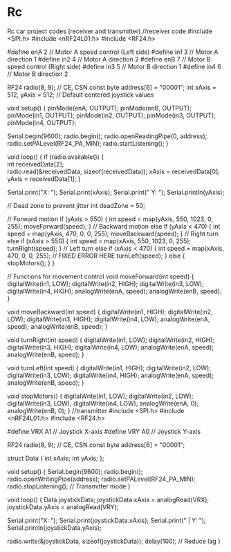 # Rc
Rc car project codes (receiver and transmitter)
//receiver code
#include <SPI.h>
#include <nRF24L01.h>
#include <RF24.h>

#define enA 2  // Motor A speed control (Left side)
#define in1 3  // Motor A direction 1
#define in2 4  // Motor A direction 2
#define enB 7  // Motor B speed control (Right side)
#define in3 5  // Motor B direction 1
#define in4 6  // Motor B direction 2

RF24 radio(8, 9); // CE, CSN
const byte address[6] = "00001";
int xAxis = 512, yAxis = 512; // Default centered joystick values

void setup() {
  pinMode(enA, OUTPUT);
  pinMode(enB, OUTPUT);
  pinMode(in1, OUTPUT);
  pinMode(in2, OUTPUT);
  pinMode(in3, OUTPUT);
  pinMode(in4, OUTPUT);
  
  Serial.begin(9600);
  radio.begin();
  radio.openReadingPipe(0, address);
  radio.setPALevel(RF24_PA_MIN);
  radio.startListening();
}

void loop() {
  if (radio.available()) {   
    int receivedData[2];  
    radio.read(&receivedData, sizeof(receivedData));
    xAxis = receivedData[0];
    yAxis = receivedData[1];
  }

  Serial.print("X: ");
  Serial.print(xAxis);
  Serial.print(" Y: ");
  Serial.println(yAxis);

  // Dead zone to prevent jitter
  int deadZone = 50; 

  // Forward motion
  if (yAxis > 550) { 
    int speed = map(yAxis, 550, 1023, 0, 255);
    moveForward(speed);
  } 
  // Backward motion
  else if (yAxis < 470) { 
    int speed = map(yAxis, 470, 0, 0, 255);
    moveBackward(speed);
  } 
  // Right turn
  else if (xAxis > 550) { 
    int speed = map(xAxis, 550, 1023, 0, 255);
    turnRight(speed);
  } 
  // Left turn
  else if (xAxis < 470) { 
    int speed = map(xAxis, 470, 0, 0, 255);  // FIXED ERROR HERE
    turnLeft(speed);
  } 
  else {
    stopMotors();
  }
}

// Functions for movement control
void moveForward(int speed) {
  digitalWrite(in1, LOW);
  digitalWrite(in2, HIGH);
  digitalWrite(in3, LOW);
  digitalWrite(in4, HIGH);
  analogWrite(enA, speed);
  analogWrite(enB, speed);
}

void moveBackward(int speed) {
  digitalWrite(in1, HIGH);
  digitalWrite(in2, LOW);
  digitalWrite(in3, HIGH);
  digitalWrite(in4, LOW);
  analogWrite(enA, speed);
  analogWrite(enB, speed);
}

void turnRight(int speed) {
  digitalWrite(in1, LOW);
  digitalWrite(in2, HIGH);
  digitalWrite(in3, HIGH);
  digitalWrite(in4, LOW);
  analogWrite(enA, speed);
  analogWrite(enB, speed);
}

void turnLeft(int speed) {
  digitalWrite(in1, HIGH);
  digitalWrite(in2, LOW);
  digitalWrite(in3, LOW);
  digitalWrite(in4, HIGH);
  analogWrite(enA, speed);
  analogWrite(enB, speed);
}

void stopMotors() {
  digitalWrite(in1, LOW);
  digitalWrite(in2, LOW);
  digitalWrite(in3, LOW);
  digitalWrite(in4, LOW);
  analogWrite(enA, 0);
  analogWrite(enB, 0);
}
//transmitter
#include <SPI.h>
#include <nRF24L01.h>
#include <RF24.h>

#define VRX A1  // Joystick X-axis
#define VRY A0  // Joystick Y-axis

RF24 radio(8, 9); // CE, CSN
const byte address[6] = "00001";

struct Data {
  int xAxis;
  int yAxis;
};

void setup() {
  Serial.begin(9600);
  radio.begin();
  radio.openWritingPipe(address);
  radio.setPALevel(RF24_PA_MIN);
  radio.stopListening();  // Transmitter mode
}

void loop() {
  Data joystickData;
  joystickData.xAxis = analogRead(VRX);
  joystickData.yAxis = analogRead(VRY);

  Serial.print("X: "); Serial.print(joystickData.xAxis);
  Serial.print(" | Y: "); Serial.println(joystickData.yAxis);

  radio.write(&joystickData, sizeof(joystickData));
  delay(100);  // Reduce lag
}

